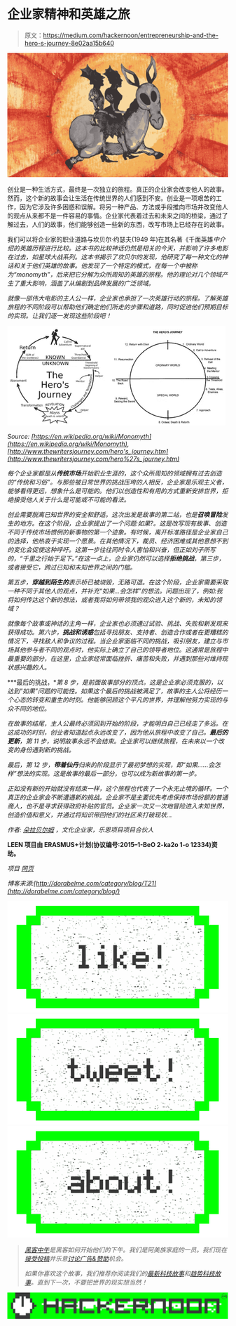 # 企业家精神和英雄之旅

> 原文：<https://medium.com/hackernoon/entrepreneurship-and-the-hero-s-journey-8e02aa15b640>

![](img/12d1e2e05647adef1c0e1ae0f5de80d2.png)

创业是一种生活方式，最终是一次独立的旅程。真正的企业家会改变他人的故事。然而，这个新的故事会让生活在传统世界的人们感到不安。创业是一项艰苦的工作，因为它涉及许多困惑和误解。将另一种产品、方法或手段推向市场并改变他人的观点从来都不是一件容易的事情。企业家代表着过去和未来之间的桥梁，通过了解过去，人们的故事，他们能够创造一些新的东西，改写市场上已经存在的故事。

我们可以将企业家的职业道路与坎贝尔·约瑟夫(1949 年)在其名著《千面英雄*中介绍的英雄历程进行比较。这本书的比较神话仍然是相关的今天，并影响了许多电影在过去，如星球大战系列。这本书揭示了坎贝尔的发现，他研究了每一种文化的神话和关于他们英雄的故事。他发现了一个特定的模式，在每一个中被称为“monomyth”，后来把它分解为众所周知的英雄的旅程。他的理论对几个领域产生了重大影响，涵盖了从编剧到品牌发展的广泛领域。*

*就像一部伟大电影的主人公一样，企业家也承担了一次英雄行动的旅程。了解英雄旅程的不同阶段可以帮助他们确定他们所走的步骤和道路，同时促进他们预期目标的实现。让我们逐一发现这些阶段吧！*

*![](img/fe6522a07e5a715f5d536a35c44e8124.png)*

*Source: [https://en.wikipedia.org/wiki/Monomyth](https://en.wikipedia.org/wiki/Monomyth), [http://www.thewritersjourney.com/hero's_journey.htm](http://www.thewritersjourney.com/hero%27s_journey.htm)*

*每个企业家都是从**传统市场**开始职业生涯的，这个众所周知的领域拥有过去创造的“传统和习俗”。与那些被日常世界的挑战压垮的人相反，企业家是乐观主义者，能够看得更远，想象什么是可能的。他们以创造性和有用的方式重新安排世界，拒绝接受他人关于什么是可能或不可能的看法。*

*创业需要脱离已知世界的安全和舒适。这次出发是故事的第二站，也是**召唤冒险**发生的地方。在这个阶段，企业家提出了一个问题:如果?。这是改写现有故事、创造不同于传统市场惯例的新事物的第一个迹象。有时候，离开标准路径是企业家自己的选择，他热衷于实现一个愿景。在其他情况下，裁员、经济困难或其他意想不到的变化会促使这种呼吁。这第一步往往同时令人害怕和兴奋，但正如刘子所写的，“千里之行始于足下。”在这一点上，企业家仍然可以选择**拒绝挑战**，第三步，或者接受它，跨过已知和未知世界之间的门槛。*

*第五步，**穿越到陌生的**表示桥已被烧毁，无路可退。在这个阶段，企业家需要采取一种不同于其他人的观点，并补充“如果…会怎样”的想法。问题出现了，例如:我将如何传达这个新的想法，或者我将如何带领我的观众进入这个新的，未知的领域？*

*就像每个故事或神话的主角一样，企业家也必须通过试验、挑战、失败和新发现来获得成功。第六步，**挑战和诱惑**包括寻找朋友、支持者、创造合作或者在更糟糕的情况下，寻找敌人和争议的过程。当企业家面临不同的挑战，吸引朋友，建立与市场其他参与者不同的观点时，他实际上确立了自己的领导者地位。这通常是旅程中最重要的部分，在这里，企业家经常面临挫折、痛苦和失败，并遇到那些对维持现状感兴趣的人。*

***最后的挑战，**第 8 步，是前面故事部分的顶点。这是企业家必须克服的，以达到“如果”问题的可能性。如果这个最后的挑战被满足了，故事的主人公将经历一个心态的转变和重生的时刻。他能够回顾这个平凡的世界，并理解他努力实现的与众不同的地位。*

*在故事的结尾，主人公最终必须回到开始的阶段，才能明白自己已经走了多远。在这成功的时刻，创业者知道起点永远改变了，因为他从旅程中改变了自己。**最后的更新**，第 11 步，说明故事永远不会结束。企业家可以继续旅程，在未来以一个改变的身份遇到新的挑战。*

*最后，第 12 步，**带着仙丹**归来的阶段显示了最初梦想的实现，即“如果……会怎样”想法的实现。这是故事的最后一部分，也可以成为新故事的第一步。*

*正如没有新的开始就没有结束一样，这个旅程也代表了一个永无止境的循环。一个真正的企业家会不断遭遇新的挑战。企业家不是主要优先考虑保持市场份额的普通商人，也不是寻求获得政府补贴的官员。企业家一次又一次地冒险进入未知世界，创造价值和意义，并通过将知识带回他们的社区来打破现状…*

**作者:* [*朵拉贝尔姆*](http://dorabelme.com/) *，文化企业家，乐恩项目项目合伙人**

**LEEN 项目由 ERASMUS+计划(协议编号:2015–1-BeO 2-ka2o 1-o 12334)资助。**

**项目* [*网页*](http://l33n.eu)*

*博客来源:[http://dorabelme.com/category/blog/T21](http://dorabelme.com/category/blog/)*

*[![](img/50ef4044ecd4e250b5d50f368b775d38.png)](http://bit.ly/HackernoonFB)**[![](img/979d9a46439d5aebbdcdca574e21dc81.png)](https://goo.gl/k7XYbx)**[![](img/2930ba6bd2c12218fdbbf7e02c8746ff.png)](https://goo.gl/4ofytp)*

> *[黑客中午](http://bit.ly/Hackernoon)是黑客如何开始他们的下午。我们是阿美族家庭的一员。我们现在[接受投稿](http://bit.ly/hackernoonsubmission)并乐意[讨论广告&赞助](mailto:partners@amipublications.com)机会。*
> 
> *如果你喜欢这个故事，我们推荐你阅读我们的[最新科技故事](http://bit.ly/hackernoonlatestt)和[趋势科技故事](https://hackernoon.com/trending)。直到下一次，不要把世界的现实想当然！*

*[![](img/be0ca55ba73a573dce11effb2ee80d56.png)](https://goo.gl/Ahtev1)*